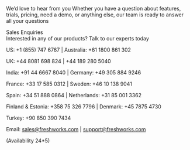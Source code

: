 We’d love to hear from you
Whether you have a question about features, trials, pricing, need a demo, or anything else, our team is ready to answer all your questions  

Sales Enquiries  
Interested in any of our products? Talk to our experts today  

US: +1 (855) 747 6767 | Australia: +61 1800 861 302  

UK: +44 8081 698 824 | +44 189 280 5040  

India: +91 44 6667 8040 | Germany: +49 305 884 9246  

France: +33 17 585 0312 | Sweden: +46 10 138 9041  

Spain: +34 51 888 0864 | Netherlands: +31 85 001 3362  

Finland & Estonia: +358 75 326 7796 | Denmark: +45 7875 4730  

Turkey: +90 850 390 7434  

Email: sales@freshworks.com | support@freshworks.com  

(Availability 24*5)  
